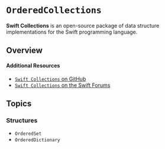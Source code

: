 # ``OrderedCollections``

**Swift Collections** is an open-source package of data structure implementations for the Swift programming language.

## Overview



#### Additional Resources

- [`Swift Collections` on GitHub](https://github.com/apple/swift-collections/)
- [`Swift Collections` on the Swift Forums](https://forums.swift.org/c/related-projects/collections/72)


## Topics

### Structures

- ``OrderedSet``
- ``OrderedDictionary``
